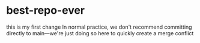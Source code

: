 # best-repo-ever
this is my first change
In normal practice, we don't recommend committing directly to main—we're just doing so here to quickly create a merge conflict
